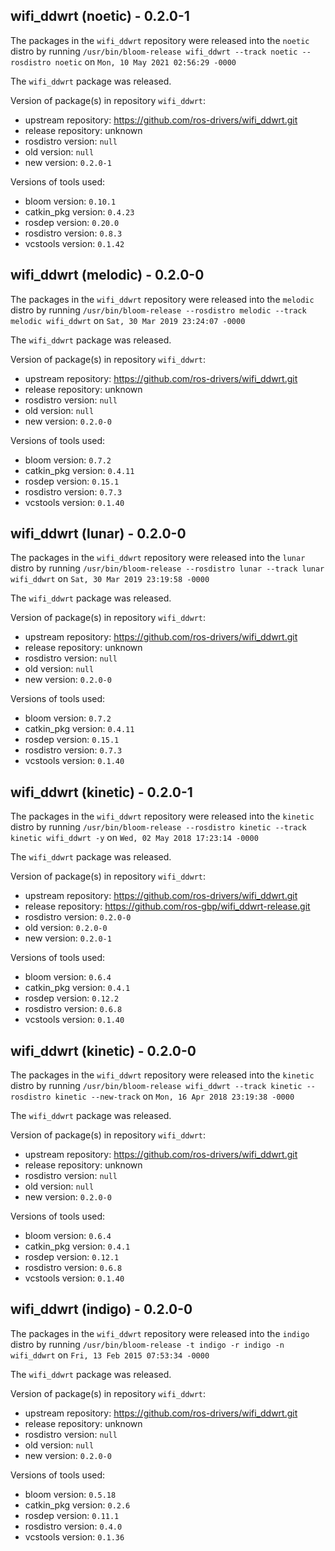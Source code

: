 ## wifi_ddwrt (noetic) - 0.2.0-1

The packages in the `wifi_ddwrt` repository were released into the `noetic` distro by running `/usr/bin/bloom-release wifi_ddwrt --track noetic --rosdistro noetic` on `Mon, 10 May 2021 02:56:29 -0000`

The `wifi_ddwrt` package was released.

Version of package(s) in repository `wifi_ddwrt`:

- upstream repository: https://github.com/ros-drivers/wifi_ddwrt.git
- release repository: unknown
- rosdistro version: `null`
- old version: `null`
- new version: `0.2.0-1`

Versions of tools used:

- bloom version: `0.10.1`
- catkin_pkg version: `0.4.23`
- rosdep version: `0.20.0`
- rosdistro version: `0.8.3`
- vcstools version: `0.1.42`


## wifi_ddwrt (melodic) - 0.2.0-0

The packages in the `wifi_ddwrt` repository were released into the `melodic` distro by running `/usr/bin/bloom-release --rosdistro melodic --track melodic wifi_ddwrt` on `Sat, 30 Mar 2019 23:24:07 -0000`

The `wifi_ddwrt` package was released.

Version of package(s) in repository `wifi_ddwrt`:

- upstream repository: https://github.com/ros-drivers/wifi_ddwrt.git
- release repository: unknown
- rosdistro version: `null`
- old version: `null`
- new version: `0.2.0-0`

Versions of tools used:

- bloom version: `0.7.2`
- catkin_pkg version: `0.4.11`
- rosdep version: `0.15.1`
- rosdistro version: `0.7.3`
- vcstools version: `0.1.40`


## wifi_ddwrt (lunar) - 0.2.0-0

The packages in the `wifi_ddwrt` repository were released into the `lunar` distro by running `/usr/bin/bloom-release --rosdistro lunar --track lunar wifi_ddwrt` on `Sat, 30 Mar 2019 23:19:58 -0000`

The `wifi_ddwrt` package was released.

Version of package(s) in repository `wifi_ddwrt`:

- upstream repository: https://github.com/ros-drivers/wifi_ddwrt.git
- release repository: unknown
- rosdistro version: `null`
- old version: `null`
- new version: `0.2.0-0`

Versions of tools used:

- bloom version: `0.7.2`
- catkin_pkg version: `0.4.11`
- rosdep version: `0.15.1`
- rosdistro version: `0.7.3`
- vcstools version: `0.1.40`


## wifi_ddwrt (kinetic) - 0.2.0-1

The packages in the `wifi_ddwrt` repository were released into the `kinetic` distro by running `/usr/bin/bloom-release --rosdistro kinetic --track kinetic wifi_ddwrt -y` on `Wed, 02 May 2018 17:23:14 -0000`

The `wifi_ddwrt` package was released.

Version of package(s) in repository `wifi_ddwrt`:

- upstream repository: https://github.com/ros-drivers/wifi_ddwrt.git
- release repository: https://github.com/ros-gbp/wifi_ddwrt-release.git
- rosdistro version: `0.2.0-0`
- old version: `0.2.0-0`
- new version: `0.2.0-1`

Versions of tools used:

- bloom version: `0.6.4`
- catkin_pkg version: `0.4.1`
- rosdep version: `0.12.2`
- rosdistro version: `0.6.8`
- vcstools version: `0.1.40`


## wifi_ddwrt (kinetic) - 0.2.0-0

The packages in the `wifi_ddwrt` repository were released into the `kinetic` distro by running `/usr/bin/bloom-release wifi_ddwrt --track kinetic --rosdistro kinetic --new-track` on `Mon, 16 Apr 2018 23:19:38 -0000`

The `wifi_ddwrt` package was released.

Version of package(s) in repository `wifi_ddwrt`:

- upstream repository: https://github.com/ros-drivers/wifi_ddwrt.git
- release repository: unknown
- rosdistro version: `null`
- old version: `null`
- new version: `0.2.0-0`

Versions of tools used:

- bloom version: `0.6.4`
- catkin_pkg version: `0.4.1`
- rosdep version: `0.12.1`
- rosdistro version: `0.6.8`
- vcstools version: `0.1.40`


## wifi_ddwrt (indigo) - 0.2.0-0

The packages in the `wifi_ddwrt` repository were released into the `indigo` distro by running `/usr/bin/bloom-release -t indigo -r indigo -n wifi_ddwrt` on `Fri, 13 Feb 2015 07:53:34 -0000`

The `wifi_ddwrt` package was released.

Version of package(s) in repository `wifi_ddwrt`:
- upstream repository: https://github.com/ros-drivers/wifi_ddwrt.git
- release repository: unknown
- rosdistro version: `null`
- old version: `null`
- new version: `0.2.0-0`

Versions of tools used:
- bloom version: `0.5.18`
- catkin_pkg version: `0.2.6`
- rosdep version: `0.11.1`
- rosdistro version: `0.4.0`
- vcstools version: `0.1.36`


